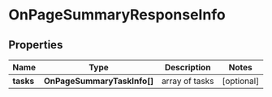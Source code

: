 # OnPageSummaryResponseInfo

## Properties

| Name | Type | Description | Notes |
|------------ | ------------- | ------------- | -------------|
**tasks** | **OnPageSummaryTaskInfo[]** | array of tasks |[optional]|